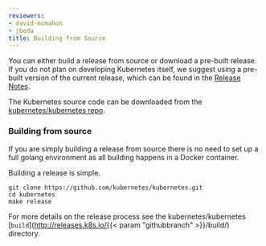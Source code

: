 ```yaml
---
reviewers:
- david-mcmahon
- jbeda
title: Building from Source
---
```


You can either build a release from source or download a pre-built release.  If you do not plan on developing Kubernetes itself, we suggest using a pre-built version of the current release, which can be found in the [Release Notes](/docs/imported/release/notes/).

The Kubernetes source code can be downloaded from the [kubernetes/kubernetes repo](https://github.com/kubernetes/kubernetes).

### Building from source

If you are simply building a release from source there is no need to set up a full golang environment as all building happens in a Docker container.

Building a release is simple.

```shell
git clone https://github.com/kubernetes/kubernetes.git
cd kubernetes
make release
```

For more details on the release process see the kubernetes/kubernetes [`build`](http://releases.k8s.io/{{< param "githubbranch" >}}/build/) directory.
